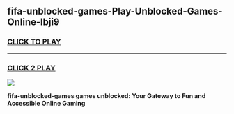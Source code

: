 
## fifa-unblocked-games-Play-Unblocked-Games-Online-lbji9
<h3>
<a href="https://premium76.site?title=fifa-unblocked-games&ref=25A">CLICK TO PLAY</a></h3>
<hr>

<h3>
<a href="https://premium76.site?title=fifa-unblocked-games&ref=25A">CLICK 2 PLAY</a>
  
</h3>

<a href="https://premium76.site?title=fifa-unblocked-games&ref=25A"><img src="https://clearcache.store/games.png"></a>


**fifa-unblocked-games games unblocked: Your Gateway to Fun and Accessible Online Gaming**
